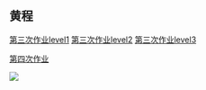 
黄程
----

[第三次作业level1](https://github.com/chenghuang2016/computationalphysics_N2013301020125/blob/master/lev1.py)
[第三次作业level2](https://github.com/chenghuang2016/computationalphysics_N2013301020125/blob/master/lev2.py)
[第三次作业level3](https://github.com/chenghuang2016/computationalphysics_N2013301020125/blob/master/lev3.py)

[第四次作业](https://github.com/chenghuang2016/computationalphysics_N2013301020125/blob/master/chapter1/Fourth%20homework.pdf)


![](http://latex.codecogs.com/gif.latex?\alpha)
